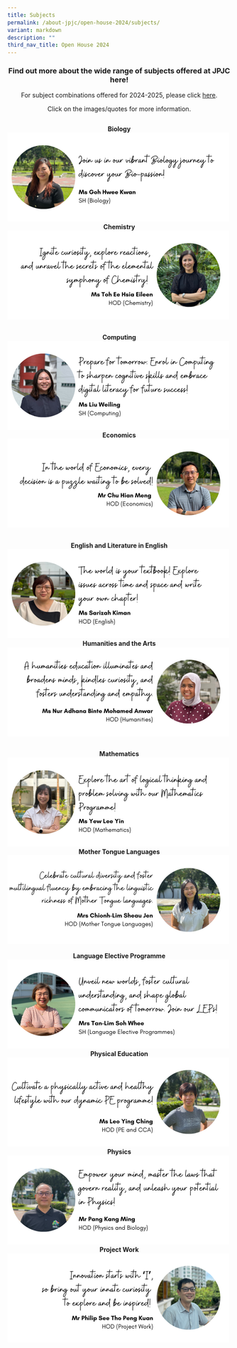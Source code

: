 ```yaml
---
title: Subjects
permalink: /about-jpjc/open-house-2024/subjects/
variant: markdown
description: ""
third_nav_title: Open House 2024
---
```

<div align="justify">
<h3><center>Find out more about the wide range of subjects offered at JPJC here!</center></h3>
	
<p></p><center>For subject combinations offered for 2024-2025, please click <a href="https://www.jpjc.moe.edu.sg/about/subject-combination/">here</a>.</center><p></p>
</div>

<p></p><center>Click on the images/quotes for more information.</center><p></p>
<div class="row">
<div class="column">	
	
<p></p><center><strong>Biology</strong></center>
<a href="https://www.jpjc.moe.edu.sg/mathematics-and-sciences/biology/"><img src="/images/Open%20house%202024/Subjects/1_Biology.png"></a></div>
<div class="column">	
<center><strong>Chemistry</strong></center>
<a href="https://www.jpjc.moe.edu.sg/mathematics-and-sciences/chemistry/"><img src="/images/Open%20house%202024/Subjects/2_Chemistry.png"></a></div></div><p></p>
	
<div class="row">
<div class="column">	
<p></p><center><strong>Computing</strong></center>
<a href="https://sites.google.com/view/jpcomputingexperience/"><img src="/images/Open%20house%202024/Subjects/3_Computing.png"></a></div>
<div class="column">	
<center><strong>Economics</strong></center>
<a href="https://www.jpjc.moe.edu.sg/humanities-and-the-arts/economics/"><img src="/images/Open%20house%202024/Subjects/4_Economics.png"></a></div>	</div>	<p></p>
	
<div class="row">
<div class="column">	

<p></p><center><strong>English and Literature in English</strong></center>
<a href="https://www.jpjc.moe.edu.sg/knowledge-skills/general-paper/"><img src="/images/Open%20house%202024/Subjects/5_English.png"></a></div>
<div class="column">	
<center><strong>Humanities and the Arts</strong></center>
<a href="https://www.jpjc.moe.edu.sg/humanities-and-the-arts/"><img src="/images/Open%20house%202024/Subjects/6_Humanities.png"></a></div></div><p>
	
</p><div class="row">
<div class="column">		
<p></p><center><strong>Mathematics</strong></center>
<a href="https://www.jpjc.moe.edu.sg/mathematics-and-sciences/math/"><img src="/images/Open%20house%202024/Subjects/7_Mathematics.png"></a></div>	
<div class="column">		
<center><strong>Mother Tongue Languages</strong></center>
<a href="https://www.jpjc.moe.edu.sg/languages/"><img src="/images/Open%20house%202024/Subjects/8_Mother_Tongue_Languages.png"></a></div></div><p></p>
	

<div class="row">
<div class="column">			
<center><strong>Language Elective Programme</strong></center>
<a href="https://www.jpjc.moe.edu.sg/language-elective-programmes/"><img src="/images/Open%20house%202024/Subjects/9_LEP.png"></a></div>		
<div class="column">			
<center><strong>Physical Education</strong></center>
<a href="https://www.jpjc.moe.edu.sg/physical-education/"><img src="/images/Open%20house%202024/Subjects/10_Physical_Education.png"></a></div></div>	
	
<div class="row">
<div class="column">			
<center><strong>Physics</strong></center>
<a href="https://www.jpjc.moe.edu.sg/mathematics-and-sciences/physics/"><img src="/images/Open%20house%202024/Subjects/11_Physics.png"></a></div>
<div class="column">			
<center><strong>Project Work</strong></center>
<a href="https://www.jpjc.moe.edu.sg/knowledge-skills/project-work/"><img src="/images/Open%20house%202024/Subjects/12_Project_Work.png"></a></div></div>